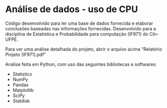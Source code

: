 # Análise de dados - uso de CPU 


Código desenvolvido para ler uma base de dados fornecida e elaborar conclusões baseadas nas informações fornecidas. Desenvolvido para a disciplina de Estatística e Probabilidade para computação (IF971) do CIn-UFPE.

Para ver uma análise detalhada do projeto, abrir o arquivo acima "Relatório Projeto [IF971].pdf"

Análise feita em Python, com uso das seguintes bibliotecas e softwares:

- Statistics
- NumPy
- Pandas
- Matplotlib
- SciPy
- Statdisk

